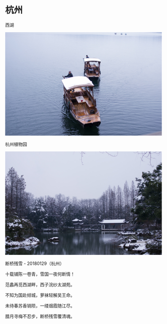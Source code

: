 # 杭州

西湖

![&#x676D;&#x5DDE;&#x897F;&#x6E56; - &#x96EA; - &#x4E00;&#x6708;&#x5206;&#xFF0C;&#x6570;&#x5E74;&#x624D;&#x5F97;&#x4E00;&#x89C1;&#x7684;&#x897F;&#x6E56;&#x96EA;&#x666F;](.gitbook/assets/f270823e-6145-4d56-9d26-f4188f779dbd.jpeg)

杭州植物园

![&#x676D;&#x5DDE;&#x690D;&#x7269;&#x56ED; - &#x96EA;&#x540E;](.gitbook/assets/3c845f18-f6a2-4732-ad7e-1446b01ecdec.jpeg)

断桥残雪 - 20180129（杭州）

十载铺陈一卷青，雪国一夜何断情！

范蠡再觅西湖畔，西子浣纱太湖苑。

不知为国赴倾城，萝袜轻解吴王命。

未待春苏香销陨，一缕烟霞随江尽。

腊月寻梅不忍步，断桥残雪覆清魂。

